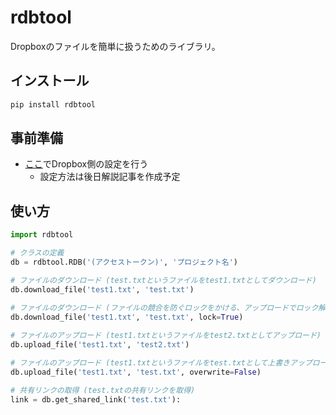 # rdbtool
Dropboxのファイルを簡単に扱うためのライブラリ。

## インストール

```sh
pip install rdbtool
```

## 事前準備

- [ここ](https://www.dropbox.com/developers)でDropbox側の設定を行う
  - 設定方法は後日解説記事を作成予定

## 使い方

```python
import rdbtool

# クラスの定義
db = rdbtool.RDB('(アクセストークン)', 'プロジェクト名')

# ファイルのダウンロード (test.txtというファイルをtest1.txtとしてダウンロード)
db.download_file('test1.txt', 'test.txt')

# ファイルのダウンロード (ファイルの競合を防ぐロックをかける、アップロードでロック解除)
db.download_file('test1.txt', 'test.txt', lock=True)
    
# ファイルのアップロード (test1.txtというファイルをtest2.txtとしてアップロード)
db.upload_file('test1.txt', 'test2.txt')

# ファイルのアップロード (test1.txtというファイルをtest.txtとして上書きアップロード)
db.upload_file('test1.txt', 'test.txt', overwrite=False)

# 共有リンクの取得 (test.txtの共有リンクを取得)
link = db.get_shared_link('test.txt'):
```